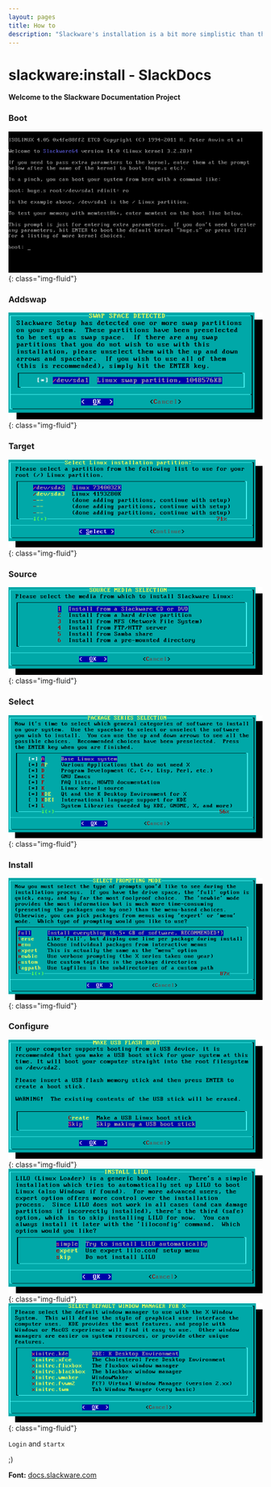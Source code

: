 ```yaml
---
layout: pages
title: How to
description: "Slackware's installation is a bit more simplistic than that of most other Linux distributions and is very reminiscent of installing one of the varieties of BSD operating systems."
---
```


# slackware:install - SlackDocs

**Welcome to the Slackware Documentation Project**

### Boot
![Boot](/assets/images/howto/1-welcome.png){: class="img-fluid"}

### Addswap
![Addswap](/assets/images/howto/setup_swap_cl.png){: class="img-fluid"}

### Target
![Target](/assets/images/howto/setup_target_cl.png){: class="img-fluid"}

### Source
![Source](/assets/images/howto/setup_source_cl.png){: class="img-fluid"}

### Select
![Select](/assets/images/howto/setup_select_cl.png){: class="img-fluid"}

### Install
![Install](/assets/images/howto/setup_install_cl.png){: class="img-fluid"}

### Configure
![Configure](/assets/images/howto/usb_boot_stick_cl.png){: class="img-fluid"}
![Configure](/assets/images/howto/setup_lilo_cl.png){: class="img-fluid"}
![Configure](/assets/images/howto/setup_xwmconfig_cl.png){: class="img-fluid"}

`Login` and `startx`

;)

**Font:** [docs.slackware.com](https://docs.slackware.com/slackware:install)